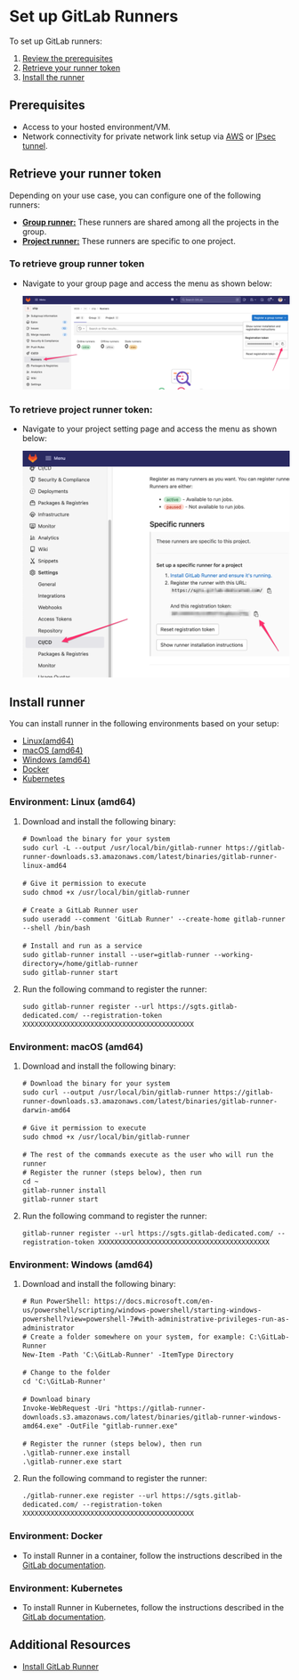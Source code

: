 # Set up GitLab Runners

To set up GitLab runners:
1. [Review the prerequisites](#prerequisites)
1. [Retrieve your runner token](#retrieve-your-runner-token)
1. [Install the runner](#install-runner)

## Prerequisites

- Access to your hosted environment/VM.
- Network connectivity for private network link setup via [AWS](aws-vpc-endpoint) or [IPsec tunnel](ipsec-tunnel).

## Retrieve your runner token

Depending on your use case, you can configure one of the following runners: 
- [**Group runner:**](#to-retrieve-group-runner-token) These runners are shared among all the projects in the group.
- [**Project runner:**](#to-retrieve-project-runner-token) These runners are specific to one project.

### To retrieve group runner token

- Navigate to your group page and access the menu as shown below:

    ![Group runner token](./images/group-runner-token.png)

### To retrieve project runner token:

- Navigate to your project setting page and access the menu as shown below:

    ![Project runner token](./images/project-runner-token.png)

## Install runner 

You can install runner in the following environments based on your setup:
- [Linux(amd64)](#environment-linux-amd64)
- [macOS (amd64)](#environment-macos-amd64)
- [Windows (amd64)](#environment-windows-amd64)
- [Docker](#environment-docker)
- [Kubernetes](#environment-kubernetes)

### Environment: Linux (amd64)

1. Download and install the following binary:

    ```
    # Download the binary for your system
    sudo curl -L --output /usr/local/bin/gitlab-runner https://gitlab-runner-downloads.s3.amazonaws.com/latest/binaries/gitlab-runner-linux-amd64
    
    # Give it permission to execute
    sudo chmod +x /usr/local/bin/gitlab-runner
    
    # Create a GitLab Runner user
    sudo useradd --comment 'GitLab Runner' --create-home gitlab-runner --shell /bin/bash
    
    # Install and run as a service
    sudo gitlab-runner install --user=gitlab-runner --working-directory=/home/gitlab-runner
    sudo gitlab-runner start
    ```

1. Run the following command to register the runner:

    ```
    sudo gitlab-runner register --url https://sgts.gitlab-dedicated.com/ --registration-token XXXXXXXXXXXXXXXXXXXXXXXXXXXXXXXXXXXXXXXXXXX

    ```

### Environment: macOS (amd64)

1. Download and install the following binary:

    ```
    # Download the binary for your system
    sudo curl --output /usr/local/bin/gitlab-runner https://gitlab-runner-downloads.s3.amazonaws.com/latest/binaries/gitlab-runner-darwin-amd64
    
    # Give it permission to execute
    sudo chmod +x /usr/local/bin/gitlab-runner
    
    # The rest of the commands execute as the user who will run the runner
    # Register the runner (steps below), then run
    cd ~
    gitlab-runner install
    gitlab-runner start
    ```

1. Run the following command to register the runner:

    ```
    gitlab-runner register --url https://sgts.gitlab-dedicated.com/ --registration-token XXXXXXXXXXXXXXXXXXXXXXXXXXXXXXXXXXXXXXXXXXX

    ```

### Environment: Windows (amd64)
1. Download and install the following binary:

    ```
    # Run PowerShell: https://docs.microsoft.com/en-us/powershell/scripting/windows-powershell/starting-windows-powershell?view=powershell-7#with-administrative-privileges-run-as-administrator
    # Create a folder somewhere on your system, for example: C:\GitLab-Runner
    New-Item -Path 'C:\GitLab-Runner' -ItemType Directory
    
    # Change to the folder
    cd 'C:\GitLab-Runner'
    
    # Download binary
    Invoke-WebRequest -Uri "https://gitlab-runner-downloads.s3.amazonaws.com/latest/binaries/gitlab-runner-windows-amd64.exe" -OutFile "gitlab-runner.exe"
    
    # Register the runner (steps below), then run
    .\gitlab-runner.exe install
    .\gitlab-runner.exe start

    ```

1. Run the following command to register the runner:

    ```
    ./gitlab-runner.exe register --url https://sgts.gitlab-dedicated.com/ --registration-token XXXXXXXXXXXXXXXXXXXXXXXXXXXXXXXXXXXXXXXXXXX

    ```

### Environment: Docker

- To install Runner in a container, follow the instructions described in the [GitLab documentation](https://docs.gitlab.com/runner/install/docker.html).


### Environment: Kubernetes

- To install Runner in Kubernetes, follow the instructions described in the [GitLab documentation](https://docs.gitlab.com/runner/install/kubernetes.html).

## Additional Resources

- [Install GitLab Runner](https://docs.gitlab.com/runner/install/)


